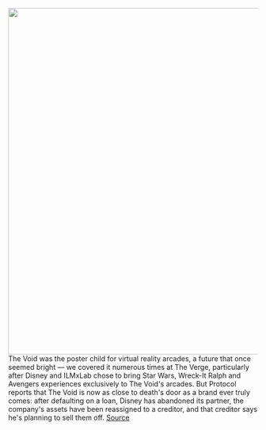 <img src='https://cdn.vox-cdn.com/thumbor/F3SAgcXhLyEOz62LCuwv0kTJ_rk=/0x0:2040x1360/1200x800/filters:focal(857x517:1183x843)/cdn.vox-cdn.com/uploads/chorus_image/image/67802580/star_wars_secrets_of_the_empire_crop.0.jpg' width='700px' /><br/>
The Void was the poster child for virtual reality arcades, a future that once seemed bright — we covered it numerous times at The Verge, particularly after Disney and ILMxLab chose to bring Star Wars, Wreck-It Ralph and Avengers experiences exclusively to The Void's arcades. But Protocol reports that The Void is now as close to death's door as a brand ever truly comes: after defaulting on a loan, Disney has abandoned its partner, the company's assets have been reassigned to a creditor, and that creditor says he's planning to sell them off.
<a href='https://www.theverge.com/2020/11/16/21570662/the-void-disney-star-wars-vr-arcade-loan-default'> Source <a/>